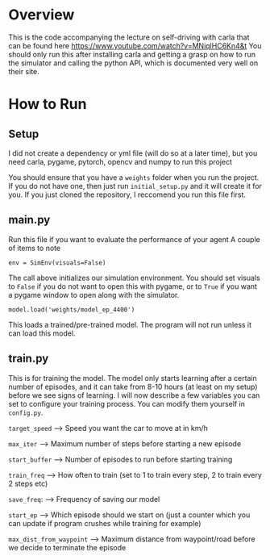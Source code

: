 # Overview
This is the code accompanying the lecture on self-driving with carla that can be found here https://www.youtube.com/watch?v=MNiqlHC6Kn4&t
You should only run this after installing carla and getting a grasp on how to run the simulator and calling the python API, which is documented very well on their site.

# How to Run

## Setup
I did not create a dependency or yml file (will do so at a later time), but you need carla, pygame, pytorch, opencv and numpy to run this project

You should ensure that you have a `weights` folder when you run the project. If you do not have one, then just run `initial_setup.py` and it will create it for you. If you just cloned the repository, I reccomend you run this file first.

## main.py
Run this file if you want to evaluate the performance of your agent
A couple of items to note

```
env = SimEnv(visuals=False)
```

The call above initializes our simulation environment. You should set visuals to `False` if you do not want to open this with pygame, or to `True` if you want a pygame window to open along with the simulator.

```
model.load('weights/model_ep_4400')
```

This loads a trained/pre-trained model. The program will not run unless it can load this model.

## train.py
This is for training the model. The model only starts learning after a certain number of episodes, and it can take from 8-10 hours (at least on my setup) before we see signs of learning. I will now describe a few variables you can set to configure your training process. You can modify them yourself in `config.py`.

`target_speed` --> Speed you want the car to move at in km/h

`max_iter` --> Maximum number of steps before starting a new episode

`start_buffer` --> Number of episodes to run before starting training

`train_freq` --> How often to train (set to 1 to train every step, 2 to train every 2 steps etc)

`save_freq`: --> Frequency of saving our model

`start_ep` --> Which episode should we start on (just a counter which you can update if program crushes while training for example)

`max_dist_from_waypoint` --> Maximum distance from waypoint/road before we decide to terminate the episode
